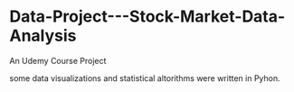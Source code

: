 # Data-Project---Stock-Market-Data-Analysis

An Udemy Course Project

some data visualizations and statistical altorithms were written in Pyhon. 
